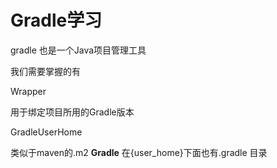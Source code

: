 # Gradle学习

gradle 也是一个Java项目管理工具

我们需要掌握的有

Wrapper

用于绑定项目所用的Gradle版本

GradleUserHome

类似于maven的.m2 **Gradle** 在{user_home}下面也有.gradle 目录

